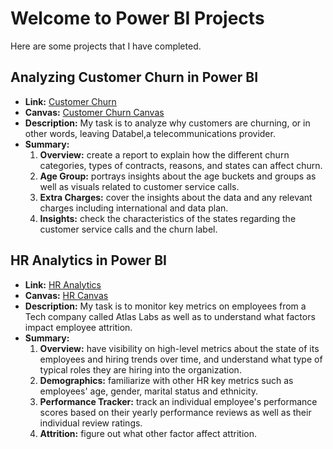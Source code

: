 # Welcome to Power BI Projects
Here are some projects that I have completed.
## Analyzing Customer Churn in Power BI
- __Link:__ <a href="https://app.powerbi.com/links/3CZtvCohIr?ctid=4cd1d5d6-19ec-4524-b21b-ff54b528d1ce&pbi_source=linkShare">Customer Churn</a>
- __Canvas:__ <a href="Analyzing Customer Churn.pdf">Customer Churn Canvas</a>
- __Description:__  My task is to analyze why customers are churning, or in other words, leaving Databel,a telecommunications provider.
- __Summary:__
    1. __Overview:__ create a report to explain how the different churn categories, types of contracts, reasons, and states can affect churn.
    2. __Age Group:__ portrays insights about the age buckets and groups as well as visuals related to customer service calls.
    3. __Extra Charges:__ cover the insights about the data and any relevant charges including international and data plan.
    4. __Insights:__ check the characteristics of the states regarding the customer service calls and the churn label.
## HR Analytics in Power BI
- __Link:__ <a href="https://app.powerbi.com/links/R65dEoAiGM?ctid=4cd1d5d6-19ec-4524-b21b-ff54b528d1ce&pbi_source=linkShare&bookmarkGuid=181f2a4a-2c12-4403-bde6-e8490f84634e">HR Analytics</a>
- __Canvas:__ <a href="HR Analytics pb.pdf">HR Canvas</a>
- __Description:__  My task is to monitor key metrics on employees from a Tech company called Atlas Labs as well as to understand what factors impact employee attrition.
- __Summary:__
    1. __Overview:__ have visibility on high-level metrics about the state of its employees and hiring trends over time, and understand what type of typical roles they are hiring into the organization.   
    2. __Demographics:__ familiarize with other HR key metrics such as employees' age, gender, marital status and ethnicity.
    3. __Performance Tracker:__ track an individual employee's performance scores based on their yearly performance reviews as well as their individual review ratings.
    4. __Attrition:__ figure out what other factor affect attrition. 
